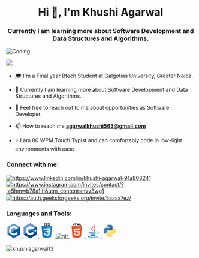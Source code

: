 
<h1 align="center">Hi 👋, I'm Khushi Agarwal</h1>
<h3 align="center">Currently I am learning more about Software Development and Data Structures and Algorithms.</h3>
<img align="rigt" alt="Coding" width="300" src="C:\Users\om\Downloads\213871187-5f4af020-4be1-4f17-baa2-0a0b3e2909c2.gif" > 

<p align="left"> <a href="https://twitter.com/" target="blank"><img src=" alt="picture" /></a> </p>

 - 🎓  I'm a Final year Btech Student at Galgotias University, Greater Noida.
 
 - 🌱  Currently I am learning more about Software Development and Data Structures and Algorithms.
  
 - 💬  Feel free to reach out to me about opportunities as Software Developer.
  
 - 📫  How to reach me **agarwalkhushi563@gmail.com**

 - ⚡  I am 80 WPM Touch Typist and can comfortably code in low-light environments with ease

<h3 align="left">Connect with me:</h3>
<p align="left">
<a href="https://www.linkedin.com/in/khushi-agarwal-profile" target="blank"><img align="center" src="https://raw.githubusercontent.com/rahuldkjain/github-profile-readme-generator/master/src/images/icons/Social/linked-in-alt.svg" alt="https://www.linkedin.com/in/khushi-agarwal-91a808241" height="30" width="40" /></a>
<a href="https://www.instagram.com/khushiagarwal_013/" target="blank"><img align="center" src="https://raw.githubusercontent.com/rahuldkjain/github-profile-readme-generator/master/src/images/icons/Social/instagram.svg" alt="https://www.instagram.com/invites/contact/?i=5hmwb78a1lfi&utm_content=nvv3wg1" height="30" width="40" /></a>
<a href="https://www.geeksforgeeks.org/user/agarwalkhughv/" target="blank"><img align="center" src="https://raw.githubusercontent.com/rahuldkjain/github-profile-readme-generator/master/src/images/icons/Social/geeks-for-geeks.svg" alt="https://auth.geeksforgeeks.org/invite/5aasx7ez/" height="30" width="40" /></a>
</p>

<h3 align="left">Languages and Tools:</h3>
<p align="left"> <a href="https://www.cprogramming.com/" target="_blank" rel="noreferrer"> <img src="https://raw.githubusercontent.com/devicons/devicon/master/icons/c/c-original.svg" alt="c" width="40" height="40"/> </a> <a href="https://www.w3schools.com/cpp/" target="_blank" rel="noreferrer"> <img src="https://raw.githubusercontent.com/devicons/devicon/master/icons/cplusplus/cplusplus-original.svg" alt="cplusplus" width="40" height="40"/> </a> <a href="https://www.w3schools.com/css/" target="_blank" rel="noreferrer"> <img src="https://raw.githubusercontent.com/devicons/devicon/master/icons/css3/css3-original-wordmark.svg" alt="css3" width="40" height="40"/> </a> <a href="https://git-scm.com/" target="_blank" rel="noreferrer"> <img src="https://www.vectorlogo.zone/logos/git-scm/git-scm-icon.svg" alt="git" width="40" height="40"/> </a> <a href="https://www.w3.org/html/" target="_blank" rel="noreferrer"> <img src="https://raw.githubusercontent.com/devicons/devicon/master/icons/html5/html5-original-wordmark.svg" alt="html5" width="40" height="40"/> </a> <a href="https://www.java.com" target="_blank" rel="noreferrer"> <img src="https://raw.githubusercontent.com/devicons/devicon/master/icons/java/java-original.svg" alt="java" width="40" height="40"/> </a> <a href="https://www.python.org" target="_blank" rel="noreferrer"> <img src="https://raw.githubusercontent.com/devicons/devicon/master/icons/python/python-original.svg" alt="python" width="40" height="40"/> </a> </p>

<p><img align="center" src="https://github-readme-streak-stats.herokuapp.com/?user=khushiagarwal13&" alt="khushiagarwal13" /></p>
